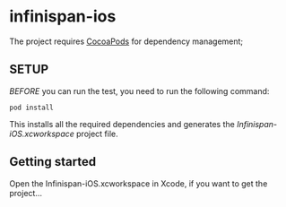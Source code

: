 infinispan-ios
==============

The project requires [CocoaPods](http://cocoapods.org/) for dependency management;

## SETUP

_BEFORE_ you can run the test, you need to run the following command:

    pod install

This installs all the required dependencies and generates the _Infinispan-iOS.xcworkspace_ project file.

## Getting started

Open the Infinispan-iOS.xcworkspace in Xcode, if you want to get the project...